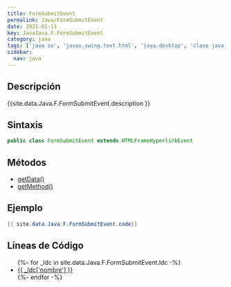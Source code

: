 ```yaml
---
title: FormSubmitEvent
permalink: Java/FormSubmitEvent
date: 2021-01-11
key: JavaJava.F.FormSubmitEvent
category: java
tags: ['java se', 'javax.swing.text.html', 'java.desktop', 'clase java', 'Java 1.5']
sidebar: 
  nav: java
---
```


## Descripción
{{site.data.Java.F.FormSubmitEvent.description }}

## Sintaxis
~~~java
public class FormSubmitEvent extends HTMLFrameHyperlinkEvent
~~~

## Métodos
* [getData()](/Java/FormSubmitEvent/getData)
* [getMethod()](/Java/FormSubmitEvent/getMethod)

## Ejemplo
~~~java
{{ site.data.Java.F.FormSubmitEvent.code}}
~~~

## Líneas de Código
<ul>
{%- for _ldc in site.data.Java.F.FormSubmitEvent.ldc -%}
   <li>
       <a href="{{_ldc['url'] }}">{{ _ldc['nombre'] }}</a>
   </li>
{%- endfor -%}
</ul>
